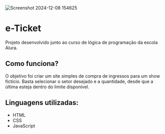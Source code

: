 ![Screenshot 2024-12-08 154625](https://github.com/user-attachments/assets/ef6e45c6-3e62-46e3-a6e7-9e0dff05b5a0)
<h1>e-Ticket</h1>
<p>Projeto desenvolvido junto ao curso de lógica de programação da escola Alura.</p>
<h2>Como funciona?</h2>
<p>O objetivo foi criar um site simples de compra de ingressos para um show fictício. Basta selecionar o setor desejado e a quantidade, desde que a última esteja dentro do limite disponível.</p>
<h2>Linguagens utilizadas:</h2>
<ul>
  <li>HTML</li>
  <li>CSS</li>
  <li>JavaScript</li>
</ul>
